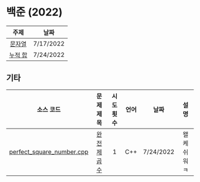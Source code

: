 # 백준 (2022)
|주제|날짜|
|:---:|:---:|
|[문자열](./String/README.md)|7/17/2022|
|[누적 합](./Prefix-Sum/README.md)|7/24/2022|

## 기타
|소스 코드|문제 제목|시도 횟수|언어|날짜|설명|
|:---:|:---:|:---:|:---:|:---:|:---:|
|[perfect_square_number.cpp](./perfect_square_number.cpp)|[완전제곱수](http://boj.kr/1977)|1|C++|7/24/2022|왤케 쉬워 ㅋ|